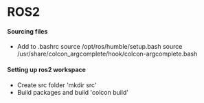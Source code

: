 # ROS2

#### Sourcing files
- Add to .bashrc
source /opt/ros/humble/setup.bash
source /usr/share/colcon_argcomplete/hook/colcon-argcomplete.bash

#### Setting up ros2 workspace
- Create src folder 'mkdir src'
- Build packages and build 'colcon build'

